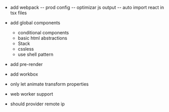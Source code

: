 * add webpack
  -- prod config
    -- optimizar js output
    -- auto import react in tsx files
        
* add global components
  - conditional components
  - basic html abstractions
  - Stack
  - cssless
  - use shell pattern

* add pre-render
* add workbox
* only let animate transform properties
* web worker support
* should provider remote ip